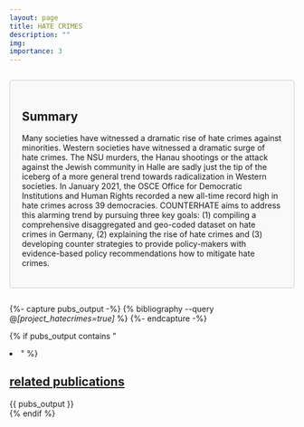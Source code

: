 ```yaml
---
layout: page
title: HATE CRIMES
description: ""
img: 
importance: 3
---
```


<div style="border: 1px solid #ccc; border-radius: 5px; padding: 1.5em; margin: 2em 0; background-color: #f9f9f9;">

  <h2>
    Summary
  </h2>
    <p>
      Many societies have witnessed a dramatic rise of hate crimes against minorities. Western societies have witnessed a dramatic surge of hate crimes. The NSU murders, the Hanau shootings or the attack against the Jewish community in Halle are sadly just the tip of the iceberg of a more general trend towards radicalization in Western societies. In January 2021, the OSCE Office for Democratic Institutions and Human Rights recorded a new all-time record high in hate crimes across 39 democracies. COUNTERHATE aims to address this alarming trend by pursuing three key goals: (1) compiling a comprehensive disaggregated and geo-coded dataset on hate crimes in Germany, (2) explaining the rise of hate crimes and (3) developing counter strategies to provide policy-makers with evidence-based policy recommendations how to mitigate hate crimes.
    </p>

</div>

{%- capture pubs_output -%}
  {% bibliography --query @*[project_hatecrimes=true]* %}
{%- endcapture -%}

{% if pubs_output contains "<li>" %}
  <div>
    <h2>
      <a href="{{ '/publications/' | relative_url }}" style="color: inherit">
        related publications
      </a>
    </h2>
    <div class="publications">
      {{ pubs_output }}
    </div>
  </div>
{% endif %}